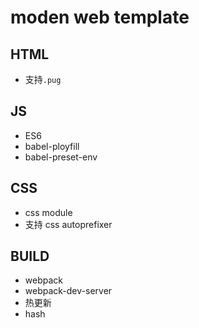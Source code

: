 # moden web template

## HTML

- 支持`.pug`

## JS

- ES6 
- babel-ployfill
- babel-preset-env

## CSS

- css module
- 支持 css autoprefixer 

## BUILD

- webpack
- webpack-dev-server
- 热更新
- hash